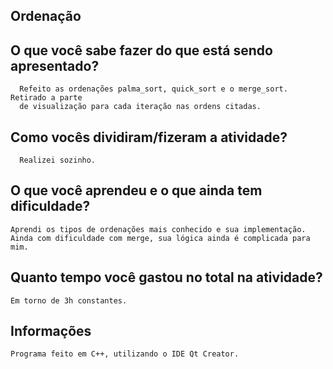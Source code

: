 ## Ordenação
## O que você sabe fazer do que está sendo apresentado?   
	  Refeito as ordenações palma_sort, quick_sort e o merge_sort. Retirado a parte
      de visualização para cada iteração nas ordens citadas.

## Como vocês dividiram/fizeram a atividade?   
	  Realizei sozinho.
  
## O que você aprendeu e o que ainda tem dificuldade?  
	Aprendi os tipos de ordenações mais conhecido e sua implementação.
    Ainda com dificuldade com merge, sua lógica ainda é complicada para mim.
  
## Quanto tempo você gastou no total na atividade?
	Em torno de 3h constantes.

## Informações
	Programa feito em C++, utilizando o IDE Qt Creator.
